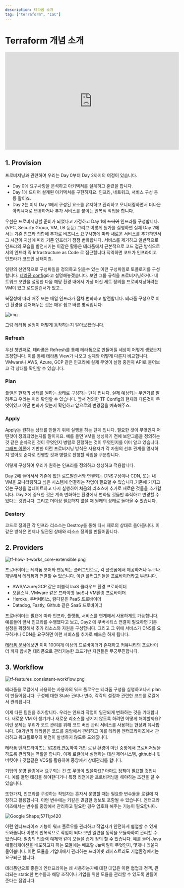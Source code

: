 ```yaml
---
description: 테라폼 소개
tag: ["terraform", "IaC"]
---
```


# Terraform 개념 소개

<iframe width="560" height="315" src="https://www.youtube.com/embed/R6XxYKqB8EY" frameborder="0" allow="accelerometer; autoplay; encrypted-media; gyroscope; picture-in-picture" allowfullscreen></iframe>

## 1. Provision

프로비저닝과 관련하여 우리는 Day 0부터 Day 2까지의 여정이 있습니다.

- Day 0에 요구사항을 분석하고 아키텍쳐를 설계하고 훈련을 합니다.
- Day 1에 드디어 설계된 아키텍쳐를 구현하지요. 인프라, 네트워크, 서비스 구성 등등 말이죠.
- Day 2는 이제 Day 1에서 구성된 요소를 유지하고 관리하고 모니터링하면서 더나은 아키텍쳐로 변경하거나 추가 서비스를 붙이는 반복적 작업을 합니다.



우선은 프로비저닝할 준비가 되었다고 가정하고 Day 1에 ~~드디어~~ 인프라를 구성합니다. (VPC, Securty Group, VM, LB 등등) 그리고 이렇게 뭔가를 실행하면 실제 Day 2에서는 기존 인프라 집합에 추가로 비즈니스 요구사항에 따라 새로운 서비스를 추가하면서 그 시간이 지남에 따라 기존 인프라가 점점 변화합니다. 서비스를 제거하고 일반적으로 인프라의 모습을 발전시키는 이같은 활동은 테라폼에서 근본적으로 코드 접근 방식으로서의 인프라 즉 Infrastructure as Code 로 접근합니다.직역하면 코드가 인프라이고 인프라가 코드인 상태이죠.

일련의 선언적으로 구성파일을 정의하고 읽을수 있는 이런 구성파일로 토폴로지를 구성합니다. [테라폼 config](https://www.terraform.io/docs/configuration/index.html)라고 설명해놓겠습니다. 보안 그룹 규칙을 프로비저닝하거나 네트워크 보안을 설정한 다음 해당 환경 내에서 가상 머신 세트 정의를 프로비저닝하려는 VM이 있고 로드밸런서가 있고...

복잡성에 따라 매주 또는 매일 인프라가 점차 변화하고 발전합니다. 테라폼 구성으로 이런 환경을 캡쳐해두는 것은 매우 쉽고 바른 방식입니다.

![img](https://raw.githubusercontent.com/Great-Stone/images/master/uPic/PrGKxouOBWKZPAyp80ByMMnBlDDBCTJwBJpQA3APXwkoKhmjFUKWp-Ncc60TGNB6XNYEYhxBH6r3HFyEtNBeamu_DxAuRAtcG_3XEqyBH1g4pB6eufVZqwRJELzz8LEoR7xM8qU-BQs-20200701002631005.png)

그럼 테라폼 설정이 어떻게 동작하는지 알아보겠습니다.

### Refresh

우선 첫번째로, 테라폼은 Refresh를 통해 테라폼으로 만들어질 세상이 어떻게 생겼는지 조정합니다. 이를 통해 테라폼 View가 나오고 실제와 어떻게 다른지 비교합니다. VMware나 AWS, Azure, GCP 같은 인프라에 실제 무엇이 실행 중인지 API로 물어보고 각 상태를 확인할 수 있습니다.

### Plan

플랜은 현재의 상태를 원하는 상태로 구성하는 단계 입니다. 실제 예상되는 무언가를 알려주고 우리는 미리 확인할 수 있습니다. 앞서 정의한 TF Config의 현재와 다른것이 무엇이있고 어떤 변화가 있는지 확인하고 앞으로의 변경점을 예측해주죠.

### Apply

Apply는 원하는 상태를 만들기 위해 실행을 하는 단계 입니다. 필요한 것이 무엇인지 어떤것이 정의되었는지를 말이지요. 예를 들면 VM을 생성하기 전에 보안그룹을 정의하는 것 같은 순차적인 것이 무엇인지 병렬로 진행하는 것이 무엇인지를 이미 알고 있습니다. [그래프 이론](https://www.youtube.com/watch?v=V_TulH374hw)에 기반한 이런 프로비저닝 방식은 사용자가 각 자원의 선후 관계를 명시하지 않아도 순차로 진행할 것과 병렬로 진행할 작업을 구분합니다.

이렇게 구성하여 우리가 원하는 인프라를 정의하고 생성하고 적용합니다.

Day 2에 들어서서 기존에 없던 로드발란서와 연결되는 DNS구성이나 CDN, 또는 내 VM을 모니터링하고 싶은 시스템에 연결하는 작업이 필요할 수 있습니다.기존에 가지고 있는 구성을 업데이트하고 다시 실행하여 처음의 리소스에 추가로 새로운 것들을 추가합니다. Day 2에 중요한 것은 계속 변화하는 환경에서 변화될 것들만 추적하고 변경할 수 있다는 것입니다. 그리고 더이상 필요하지 않을 때 원래의 상태로 돌아올 수 있습니다.

### Destory

코드로 정의된 각 인프라 리소스는 Destroy를 통해 다시 제로의 상태로 돌아옵니다. 이같은 방식은 언제나 일관된 상태와 리소스 정의를 만들어줍니다.



## 2. Providers

![tf-how-it-works_core-extensible.png](https://raw.githubusercontent.com/Great-Stone/images/master/uPic/YwvyuWTzXp2ZSKimOCvPaYP7GEU-AjWmCn1r3lr43BGW0zX_51LxzgU8DJkukvL5Ri5McV8FYBPgxn0jYGt0XJLNGDRTz0Af7TkUOD26xBTRxW1QZyFaAMqCKF24qS7zvkTwyIJ6d4s.png)

프로바이더는 테라폼 코어와 연동되는 플러그인으로, 각 플랫폼에서 제공하거나 누구나 개발해서 테라폼과 연결할 수 있습니다. 이런 플러그인들을 프로바이더라고 부릅니다.

- AWS/Azure/GCP 같은 퍼블릭 IaaS 클라우드 환경 프로바이더
- 오픈스텍, VMware 같은 프라이빗 IaaS나 VM환경 프로바이더
- Heroku, 쿠버네티스, 람다같은 PaaS 프로바이더
- Datadog, Fastly, Github 같은 SaaS 프로바이더

프로바이더는 필요에 따라 인프라, 플랫폼, 서비스를 연계해서 사용하게도 가능합니다. 예를들어 앞서 인프라를 수행했다고 보고, Day2 에 쿠버네티스 연결이 필요하면 기존 설정을 확장해서 추가 리소스와 자원을 구성합니다. 그리고 그 위에 서비스가 DNS를 요구하거나 CDN을 요구하면 이런 서비스를 추가로 애드온 하게 됩니다. 

[테라폼 문서](https://www.terraform.io/docs/providers/index.html)에보면 이미 100여개 이상의 프로바이더가 존재하고 커뮤니티의 프로바이더 까지 합치면 테라폼으로 관리가능한 코드기반 자원들은 무궁무진합니다.



## 3. Workflow

![tf-features_consistent-workflow.png](https://raw.githubusercontent.com/Great-Stone/images/master/uPic/M-XWeZGoGvexWM5BJwzU5WqAgsol63APP4dlm0iBh_XADq8xGJetiTCAgEbk0LXWDaU83cgGu0l2mh0rtBnsAySYA_j80j1W40Ug01iZSy2CtY7Xr6MV90OM2zQVOnlQU5p8iObm6-I.png)

테라폼을 로컬에서 사용하는 사용자의 워크 플로우는 테라폼 구성을 실행하고나서 plan이 만들어집니다. 구성에 대한 State 관리나 변수, 각각의 설정과 관련한 코드를 로컬에서 관리됩니다.

이제 다른 팀원을 추가합니다. 우리는 인프라 작업이 일관되게 변화하는 것을 기대합니다. 새로운 VM 이 생기거나 새로운 리소스를 생기지 않도록 하려면 어떻게 해야할까요? 이런 문제는 우리가 코드 관리를 위해 코드 버전 관리 서비스를 사용하는 현상과 유사합니다. Git기반의 테라폼은 코드를 중앙에서 관리하고 이를 테라폼 엔터프라이즈에서 관리하고 워크플로우의 헛점이 발생하지 않도록 도와줍니다.

테라폼 엔터프라이즈는 [VCS와 연동](https://www.terraform.io/docs/cloud/vcs/index.html)하여 개인 로컬 환경이 아닌 중앙에서 프로비저닝을 하도록 관리하는 역할을 합니다. 이제 로컬에서 실행하는 대신 제어시스템, github나 빗버킷이나 깃랩같은 VCS를 활용하여 중앙에서 상태관리를 합니다. 

기업의 운영 환경에서 요구되는 건 또 무엇이 있을까요? 아마도 [정책](https://www.terraform.io/docs/cloud/sentinel/index.html)이 필요할 것입니다. 예를 들면 태깅을 해야한다거나 특정 리전에만 프로비저닝을 해야하는 조건을 달 수 있습니다.

또한가지, 인프라를 구성하는 작업자는 혼자서 운영할 때는 필요한 변수들을 로컬에 저장하고 활용합니다. 이런 변수에는 키같은 민감한 정보토 포함될 수 있습니다. 엔터프라이즈에서는 변수를 중앙에서 관리하고 필요한 경우 암호화 해주는 기능이 필요합니다. 

![Google Shape;5711;p420](https://raw.githubusercontent.com/Great-Stone/images/master/uPic/81GxnfKd6RWAjGcWyAT_XA5FebyDXpcVcZXwjc215cOnYBeUcVcazui7JkcTqFUkpTcgYvRCSel9HKDFYGLW7FbvxVIWdWUo2ee6ykuCLxn6eUitcIxB9BrY6VJBySb_fl8YSXZov-I.png)

이런 엔터프라이즈 기능이 워크 플로우를 관리하고 작업자가 안전하게 협업할 수 있게 도와줍니다.이렇게 반복적으로 작업이 되다 보면 일련을 동작을 모듈화하여 관리할 수 있습니다. 일종의 입출력 예제와 같이 모듈을 쉽게 정의 할 수 있습니다. 예를 들어 Java애플리케이션을 배포하고자 하는 모듈에는 배포할 Jar파일이 무엇인지, 몇개나 띄울지 물어봅니다. 이런 모듈을 기업내에서 관리하는 프라이빗 레지스트리도 기업환경에서는 요구되곤 합니다.

테라폼만으로 좋은데 엔터프라이는 왜 사용하는가에 대한 대답은 이런 협업과 정책, 관리되는 static한 변수들과 해당 조직이나 기업을 위한 모듈을 관리할 수 있도록 만들어준다는 점입니다.